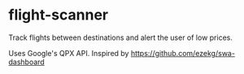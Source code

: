 # flight-scanner
Track flights between destinations and alert the user of low prices.

Uses Google's QPX API. Inspired by https://github.com/ezekg/swa-dashboard
